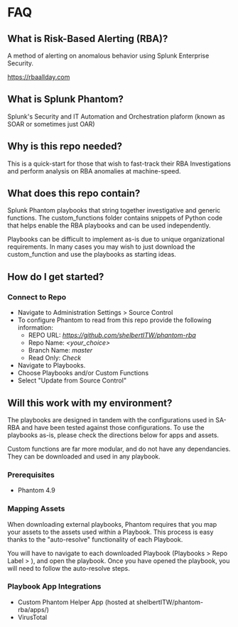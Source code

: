 # FAQ

## What is Risk-Based Alerting (RBA)?
A method of alerting on anomalous behavior using Splunk Enterprise Security.

https://rbaallday.com

## What is Splunk Phantom?
Splunk's Security and IT Automation and Orchestration plaform (known as SOAR or sometimes just OAR)

## Why is this repo needed?
This is a quick-start for those that wish to fast-track their RBA Investigations and perform analysis on RBA anomalies at machine-speed.

## What does this repo contain?
Splunk Phantom playbooks that string together investigative and generic functions. The custom_functions folder contains snippets of Python code that helps enable the RBA playbooks and can be used independently. 

Playbooks can be difficult to implement as-is due to unique organizational requirements. In many cases you may wish to just download the custom_function and use the playbooks as starting ideas.

## How do I get started?

### Connect to Repo
- Navigate to Administration Settings > Source Control
- To configure Phantom to read from this repo provide the following information:
  - REPO URL: *https://github.com/shelbertITW/phantom-rba*
  - Repo Name: *<your_choice>*
  - Branch Name: *master*
  - Read Only: *Check*
- Navigate to Playbooks. 
- Choose Playbooks and/or Custom Functions
- Select "Update from Source Control"

## Will this work with my environment?
The playbooks are designed in tandem with the configurations used in SA-RBA and have been tested against those configurations. To use the playbooks as-is, please check the directions below for apps and assets.

Custom functions are far more modular, and do not have any dependancies. They can be downloaded and used in any playbook.

### Prerequisites
- Phantom 4.9

### Mapping Assets
When downloading external playbooks, Phantom requires that you map your assets to the assets used within a Playbook. This process is easy thanks to the "auto-resolve" functionality of each Playbook. 

You will have to navigate to each downloaded Playbook (Playbooks > Repo Label > <Your Repo Name>), and open the playbook. Once you have opened the playbook, you will need to follow the auto-resolve steps. 

### Playbook App Integrations
- Custom Phantom Helper App (hosted at shelbertITW/phantom-rba/apps/)
- VirusTotal
